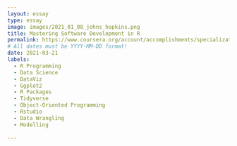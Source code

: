 ```yaml
---
layout: essay
type: essay
image: images/2021_01_08_johns_hopkins.png
title: Mastering Software Development in R
permalink: https://www.coursera.org/account/accomplishments/specialization/7T5ZKWFU8H3M
# All dates must be YYYY-MM-DD format!
date: 2021-03-21
labels:
  - R Programming
  - Data Science 
  - DataViz
  - Ggplot2
  - R Packages
  - Tidyverse
  - Object-Oriented Programming
  - Rstudio
  - Data Wrangling
  - Modelling
  
---
```

